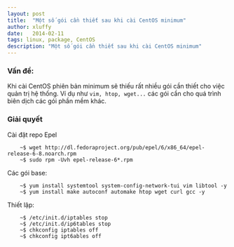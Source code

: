 ```yaml
---
layout: post
title:  "Một số gói cần thiết sau khi cài CentOS minimum"
author: xluffy
date:   2014-02-11
tags: linux, package, CentOS
description: "Một số gói cần thiết sau khi cài CentOS minimum"
---
```


### Vấn đề:

Khi cài CentOS phiên bản minimum sẽ thiếu rất nhiều gói cần thiết cho việc quản
trị hệ thống. Ví dụ như `vim, htop, wget...` các gói cần cho quá trình biên dịch
các gói phần mềm khác.

### Giải quyết

Cài đặt repo Epel

``` 
	~$ wget http://dl.fedoraproject.org/pub/epel/6/x86_64/epel-release-6-8.noarch.rpm 	
	~$ sudo rpm -Uvh epel-release-6*.rpm
```

Các gói base:

```
	~$ yum install systemtool system-config-network-tui vim libtool -y 	
	~$ yum install make autoconf automake htop wget curl gcc -y
```

Thiết lập:

```
	~$ /etc/init.d/iptables stop 	
	~$ /etc/init.d/ip6tables stop 	
	~$ chkconfig iptables off 	
	~$ chkconfig ipt6ables off
```


